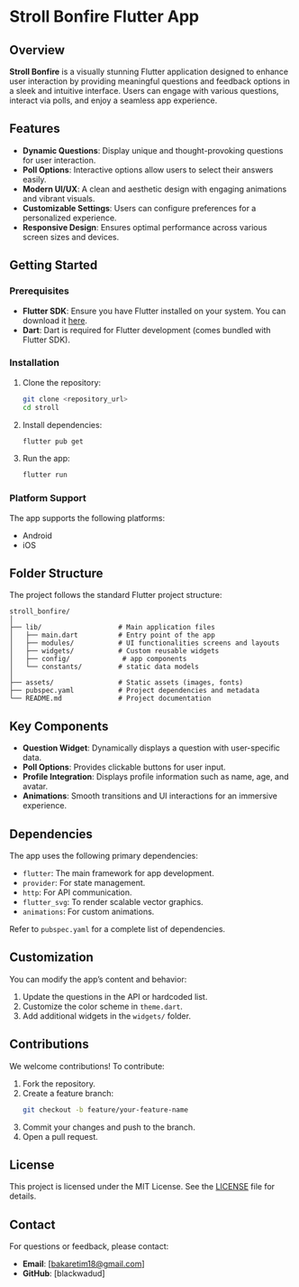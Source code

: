 # Stroll Bonfire Flutter App

## Overview
**Stroll Bonfire** is a visually stunning Flutter application designed to enhance user interaction by providing meaningful questions and feedback options in a sleek and intuitive interface. Users can engage with various questions, interact via polls, and enjoy a seamless app experience.

## Features
- **Dynamic Questions**: Display unique and thought-provoking questions for user interaction.
- **Poll Options**: Interactive options allow users to select their answers easily.
- **Modern UI/UX**: A clean and aesthetic design with engaging animations and vibrant visuals.
- **Customizable Settings**: Users can configure preferences for a personalized experience.
- **Responsive Design**: Ensures optimal performance across various screen sizes and devices.

## Getting Started

### Prerequisites
- **Flutter SDK**: Ensure you have Flutter installed on your system. You can download it [here](https://flutter.dev/docs/get-started/install).
- **Dart**: Dart is required for Flutter development (comes bundled with Flutter SDK).

### Installation
1. Clone the repository:
   ```bash
   git clone <repository_url>
   cd stroll
   ```
2. Install dependencies:
   ```bash
   flutter pub get
   ```
3. Run the app:
   ```bash
   flutter run
   ```

### Platform Support
The app supports the following platforms:
- Android
- iOS

## Folder Structure
The project follows the standard Flutter project structure:
```
stroll_bonfire/
│
├── lib/                   # Main application files
│   ├── main.dart          # Entry point of the app
│   ├── modules/           # UI functionalities screens and layouts
│   ├── widgets/           # Custom reusable widgets
│   ├── config/             # app components 
│   └── constants/         # static data models
│
├── assets/                # Static assets (images, fonts)
├── pubspec.yaml           # Project dependencies and metadata
└── README.md              # Project documentation
```

## Key Components
- **Question Widget**: Dynamically displays a question with user-specific data.
- **Poll Options**: Provides clickable buttons for user input.
- **Profile Integration**: Displays profile information such as name, age, and avatar.
- **Animations**: Smooth transitions and UI interactions for an immersive experience.

## Dependencies
The app uses the following primary dependencies:
- `flutter`: The main framework for app development.
- `provider`: For state management.
- `http`: For API communication.
- `flutter_svg`: To render scalable vector graphics.
- `animations`: For custom animations.

Refer to `pubspec.yaml` for a complete list of dependencies.

## Customization
You can modify the app’s content and behavior:
1. Update the questions in the API or hardcoded list.
2. Customize the color scheme in `theme.dart`.
3. Add additional widgets in the `widgets/` folder.

## Contributions
We welcome contributions! To contribute:
1. Fork the repository.
2. Create a feature branch:
   ```bash
   git checkout -b feature/your-feature-name
   ```
3. Commit your changes and push to the branch.
4. Open a pull request.

## License
This project is licensed under the MIT License. See the [LICENSE](LICENSE) file for details.

## Contact
For questions or feedback, please contact:
- **Email**: [bakaretim18@gmail.com]
- **GitHub**: [blackwadud]
